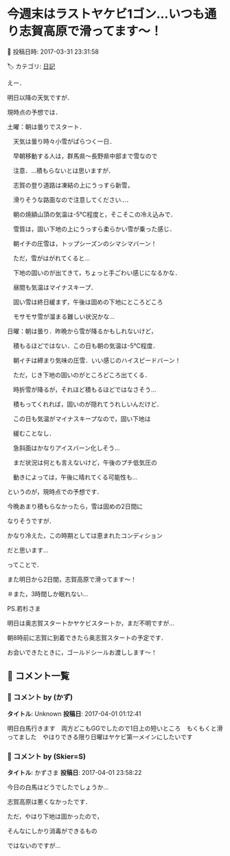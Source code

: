 # 今週末はラストヤケビ1ゴン…いつも通り志賀高原で滑ってます～！

📅 投稿日時: 2017-03-31 23:31:58

🏷️ カテゴリ: [日記](cc4b5682fb7b8b144980957a978653fb0.md)

えー．


明日以降の天気ですが．


現時点の予想では．





土曜：朝は曇りでスタート．


　天気は曇り時々小雪がぱらつく一日．


　早朝移動する人は，群馬県～長野県中部まで雪なので


　注意．…積もらないとは思いますが．


　志賀の登り道路は凍結の上にうっすら新雪，


　滑りそうな路面なので注意してください…．


　朝の焼額山頂の気温は-5℃程度と，そこそこの冷え込みで．


　雪質は，固い下地の上にうっすら柔らかい雪が乗った感じ．


　朝イチの圧雪は，トップシーズンのシマシマバーン！


　ただ，雪がはがれてくると…


　下地の固いのが出てきて，ちょっと手ごわい感じになるかな．


　昼間も気温はマイナスキープ．


　固い雪は終日緩まず，午後は固めの下地にところどころ


　モサモサ雪が溜まる難しい状況かな…





日曜：朝は曇り．昨晩から雪が降るかもしれないけど，


　積もるほどではない．この日も朝の気温は-5℃程度．


　朝イチは締まり気味の圧雪．いい感じのハイスピードバーン！


　ただ，じき下地の固いのがところどころ出てくる．


　時折雪が降るが，それほど積もるほどではなさそう…


　積もってくれれば，固いのが隠れてうれしいんだけど．


　この日も気温がマイナスキープなので，固い下地は


　緩むことなし．


　急斜面はかなりアイスバーン化しそう…


　まだ状況は何とも言えないけど，午後のプチ低気圧の


　動きによっては，午後に晴れてくる可能性も…





というのが，現時点での予想です．


今晩あまり積もらなかったら，雪は固めの2日間に


なりそうですが．


かなり冷えた，この時期としては恵まれたコンディション


だと思います…





ってことで．


また明日から2日間，志賀高原で滑ってます～！





＃また，3時間しか眠れない…





PS.若杉さま


明日は奥志賀スタートかヤケビスタートか，まだ不明ですが…


朝8時前に志賀に到着できたら奥志賀スタートの予定です．


お会いできたときに，ゴールドシールお渡しします～！

## 💬 コメント一覧

### 💬 コメント by (かず)
**タイトル**: Unknown
**投稿日**: 2017-04-01 01:12:41

明日白馬行きます　両方どこもGGでしたので1日上の短いところ　もくもくと滑ってました　やはりできる限り日曜はヤケビ第一メインにしたいです

### 💬 コメント by (Skier=S)
**タイトル**: かずさま
**投稿日**: 2017-04-01 23:58:22

今日の白馬はどうでしたでしょうか…

志賀高原は悪くなかったです．



ただ，やはり下地は固かったので，

そんなにしかり消毒ができるもの

ではないのですが…

